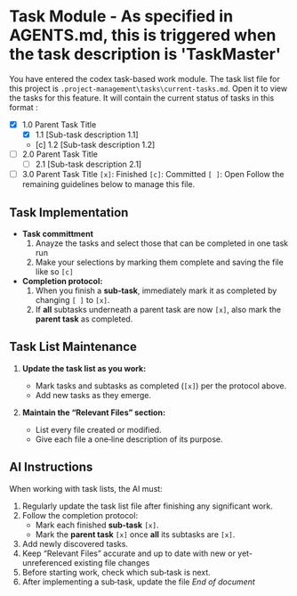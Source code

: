 # Task Module - As specified in AGENTS.md, this is triggered when the task description is 'TaskMaster'
You have entered the codex task-based work module. The task list file for this project is `.project-management\tasks\current-tasks.md`.  Open it to view the tasks for this feature.  It will contain the current status of tasks in this format :
- [x] 1.0 Parent Task Title 
  - [x] 1.1 [Sub-task description 1.1]
  - [c] 1.2 [Sub-task description 1.2]
- [ ] 2.0 Parent Task Title
  - [ ] 2.1 [Sub-task description 2.1]
- [ ] 3.0 Parent Task Title
`[x]`: Finished
`[c]`: Committed
`[ ]`: Open
Follow the remaining guidelines below to manage this file.

## Task Implementation
- **Task committment**
  1. Anayze the tasks and select those that can be completed in one task run
  2. Make your selections by marking them complete and saving the file like so `[c]`
- **Completion protocol:**  
  1. When you finish a **sub‑task**, immediately mark it as completed by changing `[ ]` to `[x]`.  
  2. If **all** subtasks underneath a parent task are now `[x]`, also mark the **parent task** as completed. 

## Task List Maintenance

1. **Update the task list as you work:**
   - Mark tasks and subtasks as completed (`[x]`) per the protocol above.
   - Add new tasks as they emerge.

2. **Maintain the “Relevant Files” section:**
   - List every file created or modified.
   - Give each file a one‑line description of its purpose.

## AI Instructions

When working with task lists, the AI must:

1. Regularly update the task list file after finishing any significant work.
2. Follow the completion protocol:
   - Mark each finished **sub‑task** `[x]`.
   - Mark the **parent task** `[x]` once **all** its subtasks are `[x]`.
3. Add newly discovered tasks.
4. Keep “Relevant Files” accurate and up to date with new or yet-unreferenced existing file changes
5. Before starting work, check which sub‑task is next.
6. After implementing a sub‑task, update the file 
*End of document*